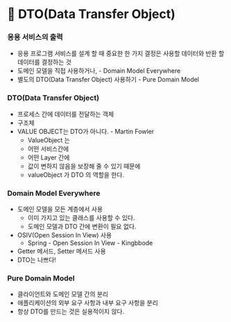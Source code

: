 # 📖 DTO(Data Transfer Object)
### 응용 서비스의 출력
- 응용 프로그램 서비스를 설계 할 때 중요한 한 가지 결정은 사용할 데이터와 반환 할 데이터를 결정하는 것
- 도메인 모델을 직접 사용하거나, - Domain Model Everywhere
- 별도의 DTO(Data Transfer Object) 사용하기 - Pure Domain Model

### DTO(Data Transfer Object)
- 프로세스 간에 데이터를 전달하는 객체
- 구조체
- VALUE OBJECT는 DTO가 아니다. - Martin Fowler
  - ValueObject 는 
  - 어떤 서비스간에
  - 어떤 Layer 간에
  - 값이 변하지 않음을 보장해 줄 수 있기 때문에
  - valueObject 가 DTO 의 역할을 한다.

### Domain Model Everywhere
- 도메인 모델을 모든 계층에서 사용
  - 이미 가지고 있는 클래스를 사용할 수 있다.
  - 도메인 모델과 DTO 간에 변환이 필요 없다.
- OSIV(Open Session In View) 사용
  - Spring - Open Session In View - Kingbbode
- Getter 메서드, Setter 메서드 사용
- DTO는 나쁘다!

### Pure Domain Model
- 클라이언트와 도메인 모델 간의 분리
- 애플리케이션의 외부 요구 사항과 내부 요구 사항을 분리
- 항상 DTO를 만드는 것은 실용적이지 않다.
